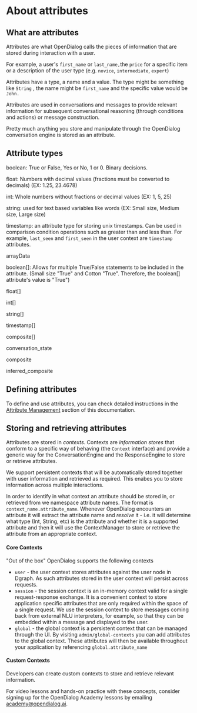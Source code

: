 # About attributes

## What are attributes

Attributes are what OpenDialog calls the pieces of information that are stored during interaction with a user.&#x20;

For example, a user's `first_name` or `last_name,`the `price` for a specific item or a description of the user type (e.g. `novice`, `intermediate`, `expert`)

Attributes have a type, a name and a value. The type might be something like `String` , the name might be `first_name` and the specific value would be `John.`

Attributes are used in conversations and messages to provide relevant information for subsequent conversational reasoning (through conditions and actions) or message construction.&#x20;

Pretty much anything you store and manipulate through the OpenDialog conversation engine is stored as an attribute.&#x20;

## Attribute types

boolean: True or False, Yes or No, 1 or 0. Binary decisions.

float: Numbers with decimal values (fractions must be converted to decimals) (EX: 1.25, 23.4678)

int: Whole numbers without fractions or decimal values (EX: 1, 5, 25)

string: used for text based variables like words (EX: Small size, Medium size, Large size)

timestamp: an attribute type for storing unix timestamps. Can be used in comparison condition operations such as greater than and less than. For example, `last_seen` and `first_seen` in the user context are `timestamp` attributes. &#x20;

arrayData

boolean\[]: Allows for multiple True/False statements to be included in the attribute. (Small size "True" and Cotton "True". Therefore, the boolean\[] attribute's value is "True")

float\[]

int\[]

string\[]

timestamp\[]

composite\[]

conversation\_state

composite

inferred\_composite



## Defining attributes

To define and use attributes, you can check detailed instructions in the [Attribute Management](attribute-management.md) section of this documentation.

## Storing and retrieving attributes

Attributes are stored in _contexts_. Contexts are _information stores_ that conform to a specific way of behaving (the `Context` interface) and provide a generic way for the ConversationEngine and the ResponseEngine to store or retrieve attributes.&#x20;

We support persistent contexts that will be automatically stored together with user information and retrieved as required. This enabes you to store information across multiple interactions.

In order to identify in what context an attribute should be stored in, or retrieved from we namespace attribute names. The format is `context_name.attribute_name`. Whenever OpenDialog encounters an attribute it will extract the attribute name and _resolve_ it - i.e. it will determine what type (Int, String, etc) is the attribute and whether it is a supported attribute and then it will use the ContextManager to store or retrieve the attribute from an appropriate context.

#### Core Contexts

"Out of the box" OpenDialog supports the following contexts

* `user` - the user context stores attributes against the user node in Dgraph. As such attributes stored in the user context will persist across requests.
* `session` - the session context is an in-memory context valid for a single request-response exchange. It is a convenient context to store application specific attributes that are only required within the space of a single request. We use the session context to store messages coming back from external NLU interpreters, for example, so that they can be embedded within a message and displayed to the user.
* `global` - the global context is a persistent context that can be managed through the UI. By visiting `admin/global-contexts` you can add attributes to the global context. These attributes will then be available throughout your application by referencing `global.attribute_name`&#x20;

#### Custom Contexts

Developers can create custom contexts to store and retrieve relevant information.

For video lessons and hands-on practice with these concepts, consider signing up for the OpenDialog Academy lessons by emailing academy@opendialog.ai.&#x20;
